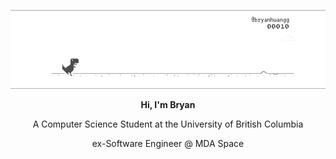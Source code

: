 <p align="center">
  <img src="https://github.com/bryanhuangg/bryanhuangg/blob/main/Top%20Banner.gif" width="750" title="preview"/>
</p>

<p align="center"> <strong>Hi, I'm Bryan </strong> </p>
<p align="center"> A Computer Science Student at the University of British Columbia </p>
<p align="center"> ex-Software Engineer @ MDA Space <p>
